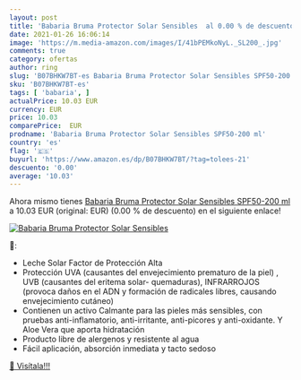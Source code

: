 ```yaml
---
layout: post
title: 'Babaria Bruma Protector Solar Sensibles  al 0.00 % de descuento'
date: 2021-01-26 16:06:14
image: 'https://m.media-amazon.com/images/I/41bPEMkoNyL._SL200_.jpg'
comments: true
category: ofertas
author: ring
slug: 'B07BHKW7BT-es Babaria Bruma Protector Solar Sensibles SPF50-200 ml'
sku: 'B07BHKW7BT-es'
tags: [ 'babaria', ]
actualPrice: 10.03 EUR
currency: EUR
price: 10.03
comparePrice:  EUR
prodname: 'Babaria Bruma Protector Solar Sensibles SPF50-200 ml'
country: 'es'
flag: '🇪🇸'
buyurl: 'https://www.amazon.es/dp/B07BHKW7BT/?tag=tolees-21'
descuento: '0.00'
average: '10.03'
---
```


Ahora mismo tienes [Babaria Bruma Protector Solar Sensibles SPF50-200 ml](https://www.amazon.es/dp/B07BHKW7BT/?tag=tolees-21) a 10.03 EUR (original:  EUR) (0.00 %  de descuento) en el siguiente enlace!

[![Babaria Bruma Protector Solar Sensibles ](https://m.media-amazon.com/images/I/41bPEMkoNyL._SL200_.jpg)](https://www.amazon.es/dp/B07BHKW7BT/?tag=tolees-21)

🔎:

- Leche Solar Factor de Protección Alta
- Protección UVA (causantes del envejecimiento prematuro de la piel) , UVB (causantes del eritema solar- quemaduras), INFRARROJOS (provoca daños en el ADN y formación de radicales libres, causando envejecimiento cutáneo)
- Contienen un activo Calmante para las pieles más sensibles, con pruebas anti-inflamatorio, anti-irritante, anti-picores y anti-oxidante. Y Aloe Vera que aporta hidratación
- Producto libre de alergenos y resistente al agua
- Fácil aplicación, absorción inmediata y tacto sedoso

[🛒 Visítala!!!](https://www.amazon.es/dp/B07BHKW7BT/?tag=tolees-21)
